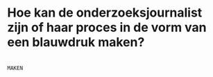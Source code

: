 # Hoe kan de onderzoeksjournalist zijn of haar proces in de vorm van een blauwdruk maken?
<br>`MAKEN`